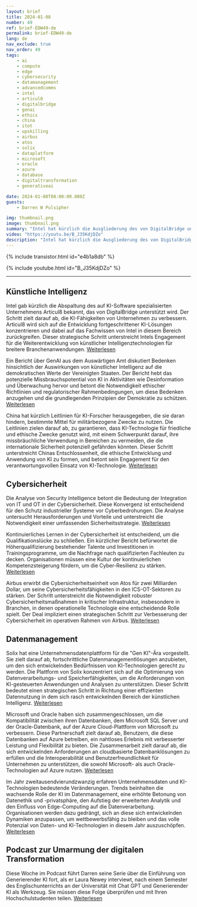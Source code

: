 ```yaml
---
layout: brief
title: 2024-01-08
number: 49
ref: brief-EDW49-de
permalink: brief-EDW49-de
lang: de
nav_exclude: true
nav_order: 49
tags:
    - ai
    - compute
    - edge
    - cybersecurity
    - datamanagement
    - advancedcomms
    - intel
    - articul8
    - digitalbridge
    - genai
    - ethics
    - china
    - itot
    - upskilling
    - airbus
    - atos
    - solix
    - dataplatform
    - microsoft
    - oracle
    - azure
    - database
    - digitaltransformation
    - generativeai

date: 2024-01-08T08:00:00.000Z
guests:
    - Darren W Pulsipher

img: thumbnail.png
image: thumbnail.png
summary: "Intel hat kürzlich die Ausgliederung des von DigitalBridge unterstützten KI-Softwareunternehmens Articul8 bekannt gegeben. Der Schritt zielt darauf ab, die KI-Fähigkeiten von Unternehmen zu verbessern. Articul8 wird sich auf die Entwicklung fortgeschrittener KI-Lösungen konzentrieren und dabei die Expertise von Intel in diesem Bereich nutzen. Dieser strategische Schritt signalisiert Intels Engagement für die Weiterentwicklung von Künstlicher Intelligenz-Technologien für breitere Industrieanwendungen."
video: "https://youtu.be/B_J35KdjDZo"
description: "Intel hat kürzlich die Ausgliederung des von DigitalBridge unterstützten KI-Softwareunternehmens Articul8 bekannt gegeben. Der Schritt zielt darauf ab, die KI-Fähigkeiten von Unternehmen zu verbessern. Articul8 wird sich auf die Entwicklung fortgeschrittener KI-Lösungen konzentrieren und dabei die Expertise von Intel in diesem Bereich nutzen. Dieser strategische Schritt signalisiert Intels Engagement für die Weiterentwicklung von Künstlicher Intelligenz-Technologien für breitere Industrieanwendungen."
---
```



{% include transistor.html id="e4b1a8db" %}



{% include youtube.html id="B_J35KdjDZo" %}


---

## Künstliche Intelligenz



Intel gab kürzlich die Abspaltung des auf KI-Software spezialisierten Unternehmens Articul8 bekannt, das von DigitalBridge unterstützt wird. Der Schritt zielt darauf ab, die KI-Fähigkeiten von Unternehmen zu verbessern. Articul8 wird sich auf die Entwicklung fortgeschrittener KI-Lösungen konzentrieren und dabei auf das Fachwissen von Intel in diesem Bereich zurückgreifen. Dieser strategische Schritt unterstreicht Intels Engagement für die Weiterentwicklung von künstlicher Intelligenztechnologien für breitere Branchenanwendungen. [Weiterlesen](https://www.reuters.com/technology/intel-spins-out-ai-software-firm-with-backing-digitalbridge-2024-01-03/)



Ein Bericht über GenAI aus dem Auswärtigen Amt diskutiert Bedenken hinsichtlich der Auswirkungen von künstlicher Intelligenz auf die demokratischen Werte der Vereinigten Staaten. Der Bericht hebt das potenzielle Missbrauchspotential von KI in Aktivitäten wie Desinformation und Überwachung hervor und betont die Notwendigkeit ethischer Richtlinien und regulatorischer Rahmenbedingungen, um diese Bedenken anzugehen und die grundlegenden Prinzipien der Demokratie zu schützen. [Weiterlesen](https://www.foreignaffairs.com/united-states/artificial-intelligences-threat-democracy)



China hat kürzlich Leitlinien für KI-Forscher herausgegeben, die sie daran hindern, bestimmte Mittel für militärbezogene Zwecke zu nutzen. Die Leitlinien zielen darauf ab, zu garantieren, dass KI-Technologie für friedliche und ethische Zwecke genutzt wird, mit einem Schwerpunkt darauf, ihre missbräuchliche Verwendung in Bereichen zu vermeiden, die die internationale Sicherheit potenziell gefährden könnten. Dieser Schritt unterstreicht Chinas Entschlossenheit, die ethische Entwicklung und Anwendung von KI zu formen, und betont sein Engagement für den verantwortungsvollen Einsatz von KI-Technologie. [Weiterlesen](https://www.scmp.com/news/china/science/article/3247420/china-unveils-new-artificial-intelligence-guidelines-scientists-and-bans-use-funding-applications)

## Cybersicherheit



Die Analyse von Security Intelligence betont die Bedeutung der Integration von IT und OT in der Cybersicherheit. Diese Konvergenz ist entscheidend für den Schutz industrieller Systeme vor Cyberbedrohungen. Die Analyse untersucht Herausforderungen und Vorteile und unterstreicht die Notwendigkeit einer umfassenden Sicherheitsstrategie. [Weiterlesen](https://securityintelligence.com/posts/it-and-ot-cybersecurity-integration/)



Kontinuierliches Lernen in der Cybersicherheit ist entscheidend, um die Qualifikationslücke zu schließen. Ein kürzlicher Bericht befürwortet die Höherqualifizierung bestehender Talente und Investitionen in Trainingsprogramme, um die Nachfrage nach qualifizierten Fachleuten zu decken. Organisationen müssen eine Kultur der kontinuierlichen Kompetenzsteigerung fördern, um die Cyber-Resilienz zu stärken. [Weiterlesen](https://www.informationweek.com/cyber-resilience/upskilling-is-the-secret-to-closing-the-cybersecurity-skills-gap-)



Airbus erwirbt die Cybersicherheitseinheit von Atos für zwei Milliarden Dollar, um seine Cybersicherheitsfähigkeiten in den ICS-OT-Sektoren zu stärken. Der Schritt unterstreicht die Notwendigkeit robuster Cybersicherheitsmaßnahmen in kritischer Infrastruktur, insbesondere in Branchen, in denen operationelle Technologie eine entscheidende Rolle spielt. Der Deal impliziert einen strategischen Schritt zur Verbesserung der Cybersicherheit im operativen Rahmen von Airbus. [Weiterlesen](https://www.darkreading.com/ics-ot-security/airbus-acquire-atos-cybersecurity-unit-2-billion)

## Datenmanagement



Solix hat eine Unternehmensdatenplattform für die "Gen KI"-Ära vorgestellt. Sie zielt darauf ab, fortschrittliche Datenmanagementlösungen anzubieten, um den sich entwickelnden Bedürfnissen von KI-Technologien gerecht zu werden. Die Plattform von Solix konzentriert sich auf die Optimierung von Datenverarbeitungs- und Speicherfähigkeiten, um die Anforderungen von KI-gesteuerten Anwendungen und Analysen zu unterstützen. Dieser Schritt bedeutet einen strategischen Schritt in Richtung einer effizienten Datennutzung in dem sich rasch entwickelnden Bereich der künstlichen Intelligenz. [Weiterlesen](https://venturebeat.com/data-infrastructure/solix-launches-new-enterprise-data-platform-for-the-gen-ai-era/)



Microsoft und Oracle haben sich zusammengeschlossen, um die Kompatibilität zwischen ihren Datenbanken, dem Microsoft SQL Server und der Oracle-Datenbank, auf der Azure Cloud-Plattform von Microsoft zu verbessern. Diese Partnerschaft zielt darauf ab, Benutzern, die diese Datenbanken auf Azure betreiben, ein nahtloses Erlebnis mit verbesserter Leistung und Flexibilität zu bieten. Die Zusammenarbeit zielt darauf ab, die sich entwickelnden Anforderungen an cloudbasierte Datenbanklösungen zu erfüllen und die Interoperabilität und Benutzerfreundlichkeit für Unternehmen zu unterstützen, die sowohl Microsoft- als auch Oracle-Technologien auf Azure nutzen. [Weiterlesen](https://www.infoq.com/news/2024/01/microsoft-oracle-database-azure/)



Im Jahr zweitausendvierundzwanzig erfahren Unternehmensdaten und KI-Technologien bedeutende Veränderungen. Trends beinhalten die wachsende Rolle der KI im Datenmanagement, eine erhöhte Betonung von Datenethik und -privatsphäre, den Aufstieg der erweiterten Analytik und den Einfluss von Edge-Computing auf die Datenverarbeitung. Organisationen werden dazu gedrängt, sich an diese sich entwickelnden Dynamiken anzupassen, um wettbewerbsfähig zu bleiben und das volle Potenzial von Daten- und KI-Technologien in diesem Jahr auszuschöpfen. [Weiterlesen](https://tdwi.org/articles/2024/01/05/ta-all-shifting-sands-in-enterprise-data-and-ai-technologies-in-2024.aspx)

## Podcast zur Umarmung der digitalen Transformation



Diese Woche im Podcast führt Darren seine Serie über die Einführung von Generierender KI fort, als er Laura Newey interviewt, nach einem Semester des Englischunterrichts an der Universität mit Chat GPT und Generierender KI als Werkzeug. Sie müssen diese Folge überprüfen und mit Ihren Hochschulstudenten teilen. [Weiterlesen](https://www.embracingdigital.org/en)

